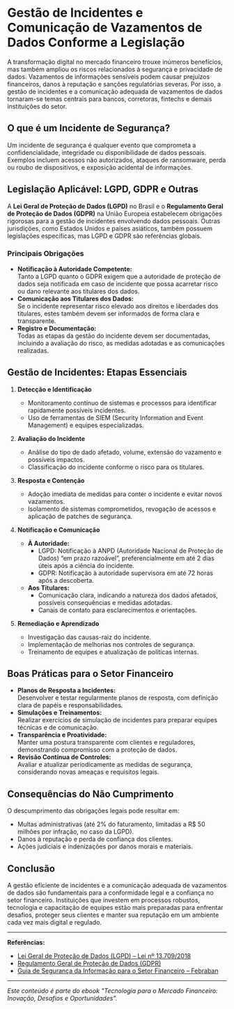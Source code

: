 # Gestão de Incidentes e Comunicação de Vazamentos de Dados Conforme a Legislação

A transformação digital no mercado financeiro trouxe inúmeros benefícios, mas também ampliou os riscos relacionados à segurança e privacidade de dados. Vazamentos de informações sensíveis podem causar prejuízos financeiros, danos à reputação e sanções regulatórias severas. Por isso, a gestão de incidentes e a comunicação adequada de vazamentos de dados tornaram-se temas centrais para bancos, corretoras, fintechs e demais instituições do setor.

## O que é um Incidente de Segurança?

Um incidente de segurança é qualquer evento que comprometa a confidencialidade, integridade ou disponibilidade de dados pessoais. Exemplos incluem acessos não autorizados, ataques de ransomware, perda ou roubo de dispositivos, e exposição acidental de informações.

## Legislação Aplicável: LGPD, GDPR e Outras

A **Lei Geral de Proteção de Dados (LGPD)** no Brasil e o **Regulamento Geral de Proteção de Dados (GDPR)** na União Europeia estabelecem obrigações rigorosas para a gestão de incidentes envolvendo dados pessoais. Outras jurisdições, como Estados Unidos e países asiáticos, também possuem legislações específicas, mas LGPD e GDPR são referências globais.

### Principais Obrigações

- **Notificação à Autoridade Competente:**  
  Tanto a LGPD quanto o GDPR exigem que a autoridade de proteção de dados seja notificada em caso de incidente que possa acarretar risco ou dano relevante aos titulares dos dados.
- **Comunicação aos Titulares dos Dados:**  
  Se o incidente representar risco elevado aos direitos e liberdades dos titulares, estes também devem ser informados de forma clara e transparente.
- **Registro e Documentação:**  
  Todas as etapas da gestão do incidente devem ser documentadas, incluindo a avaliação do risco, as medidas adotadas e as comunicações realizadas.

## Gestão de Incidentes: Etapas Essenciais

1. **Detecção e Identificação**
   - Monitoramento contínuo de sistemas e processos para identificar rapidamente possíveis incidentes.
   - Uso de ferramentas de SIEM (Security Information and Event Management) e equipes especializadas.

2. **Avaliação do Incidente**
   - Análise do tipo de dado afetado, volume, extensão do vazamento e possíveis impactos.
   - Classificação do incidente conforme o risco para os titulares.

3. **Resposta e Contenção**
   - Adoção imediata de medidas para conter o incidente e evitar novos vazamentos.
   - Isolamento de sistemas comprometidos, revogação de acessos e aplicação de patches de segurança.

4. **Notificação e Comunicação**
   - **À Autoridade:**  
     - LGPD: Notificação à ANPD (Autoridade Nacional de Proteção de Dados) “em prazo razoável”, preferencialmente em até 2 dias úteis após a ciência do incidente.
     - GDPR: Notificação à autoridade supervisora em até 72 horas após a descoberta.
   - **Aos Titulares:**  
     - Comunicação clara, indicando a natureza dos dados afetados, possíveis consequências e medidas adotadas.
     - Canais de contato para esclarecimentos e orientações.

5. **Remediação e Aprendizado**
   - Investigação das causas-raiz do incidente.
   - Implementação de melhorias nos controles de segurança.
   - Treinamento de equipes e atualização de políticas internas.

## Boas Práticas para o Setor Financeiro

- **Planos de Resposta a Incidentes:**  
  Desenvolver e testar regularmente planos de resposta, com definição clara de papéis e responsabilidades.
- **Simulações e Treinamentos:**  
  Realizar exercícios de simulação de incidentes para preparar equipes técnicas e de comunicação.
- **Transparência e Proatividade:**  
  Manter uma postura transparente com clientes e reguladores, demonstrando compromisso com a proteção de dados.
- **Revisão Contínua de Controles:**  
  Avaliar e atualizar periodicamente as medidas de segurança, considerando novas ameaças e requisitos legais.

## Consequências do Não Cumprimento

O descumprimento das obrigações legais pode resultar em:

- Multas administrativas (até 2% do faturamento, limitadas a R$ 50 milhões por infração, no caso da LGPD).
- Danos à reputação e perda de confiança dos clientes.
- Ações judiciais e indenizações por danos morais e materiais.

## Conclusão

A gestão eficiente de incidentes e a comunicação adequada de vazamentos de dados são fundamentais para a conformidade legal e a confiança no setor financeiro. Instituições que investem em processos robustos, tecnologia e capacitação de equipes estão mais preparadas para enfrentar desafios, proteger seus clientes e manter sua reputação em um ambiente cada vez mais digital e regulado.

---

**Referências:**
- [Lei Geral de Proteção de Dados (LGPD) – Lei nº 13.709/2018](https://www.gov.br/anpd/pt-br/assuntos/legislacao/lei-n-13-709-2018-lgpd)
- [Regulamento Geral de Proteção de Dados (GDPR)](https://gdpr-info.eu/)
- [Guia de Segurança da Informação para o Setor Financeiro – Febraban](https://portal.febraban.org.br/)

---

*Este conteúdo é parte do ebook "Tecnologia para o Mercado Financeiro: Inovação, Desafios e Oportunidades".*